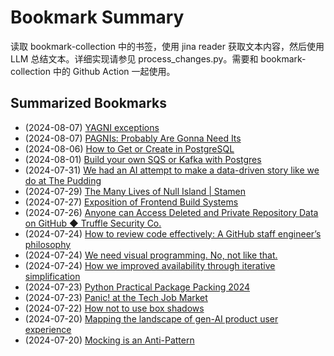 # Bookmark Summary 
读取 bookmark-collection 中的书签，使用 jina reader 获取文本内容，然后使用 LLM 总结文本。详细实现请参见 process_changes.py。需要和 bookmark-collection 中的 Github Action 一起使用。
    
## Summarized Bookmarks
- (2024-08-07) [YAGNI exceptions](202408/2024-08-07-yagni-exceptions.md)
- (2024-08-07) [PAGNIs: Probably Are Gonna Need Its](202408/2024-08-07-pagnis:-probably-are-gonna-need-its.md)
- (2024-08-06) [How to Get or Create in PostgreSQL](202408/2024-08-07-how-to-get-or-create-in-postgresql.md)
- (2024-08-01) [Build your own SQS or Kafka with Postgres](202408/2024-08-07-build-your-own-sqs-or-kafka-with-postgres.md)
- (2024-07-31) [We had an AI attempt to make a data-driven story like we do at The Pudding](202408/2024-08-07-we-had-an-ai-attempt-to-make-a-data-driven-story-like-we-do-at-the-pudding.md)
- (2024-07-29) [The Many Lives of Null Island | Stamen](202408/2024-08-07-the-many-lives-of-null-island-|-stamen.md)
- (2024-07-27) [Exposition of Frontend Build Systems](202408/2024-08-07-exposition-of-frontend-build-systems.md)
- (2024-07-26) [Anyone can Access Deleted and Private Repository Data on GitHub ◆ Truffle Security Co.](202408/2024-08-07-anyone-can-access-deleted-and-private-repository-data-on-github-◆-truffle-security-co..md)
- (2024-07-24) [How to review code effectively: A GitHub staff engineer’s philosophy](202408/2024-08-07-how-to-review-code-effectively:-a-github-staff-engineer’s-philosophy.md)
- (2024-07-24) [We need visual programming. No, not like that.](202408/2024-08-07-we-need-visual-programming.-no,-not-like-that..md)
- (2024-07-24) [How we improved availability through iterative simplification](202408/2024-08-07-how-we-improved-availability-through-iterative-simplification.md)
- (2024-07-23) [Python Practical Package Packing 2024](202408/2024-08-07-python-practical-package-packing-2024.md)
- (2024-07-23) [Panic! at the Tech Job Market](202408/2024-08-07-panic!-at-the-tech-job-market.md)
- (2024-07-22) [How not to use box shadows](202408/2024-08-07-how-not-to-use-box-shadows.md)
- (2024-07-20) [Mapping the landscape of gen-AI product user experience](202408/2024-08-07-mapping-the-landscape-of-gen-ai-product-user-experience.md)
- (2024-07-20) [Mocking is an Anti-Pattern](202408/2024-08-07-mocking-is-an-anti-pattern.md)
